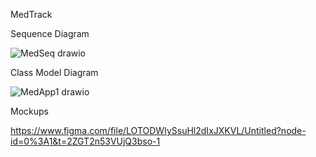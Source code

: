 
MedTrack

Sequence Diagram

![MedSeq drawio](https://user-images.githubusercontent.com/65141205/228386014-00b02182-f570-47ec-9e11-57e90b0b9436.png)

Class Model Diagram

![MedApp1 drawio](https://user-images.githubusercontent.com/65141205/228386218-26e0ad94-a28a-4d25-9844-8917f804db2c.png)

Mockups

https://www.figma.com/file/LOTODWIySsuHl2dIxJXKVL/Untitled?node-id=0%3A1&t=2ZGT2n53VUjQ3bso-1

